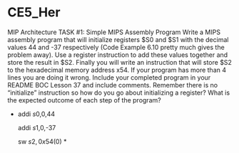 CE5_Her
=======

MIP Architecture
TASK #1: Simple MIPS Assembly Program
Write a MIPS assembly program that will initialize registers $S0 and $S1 with the decimal values 44 and -37 
respectively (Code Example 6.10 pretty much gives the problem away). Use a register instruction to add these 
values together and store the result in $S2. Finally you will write an instruction that will store $S2 to the 
hexadecimal memory address x54. If your program has more than 4 lines you are doing it wrong. Include your completed 
program in your README BOC Lesson 37 and include comments. Remember there is no “initialize” instruction so how do you 
go about initializing a register? What is the expected outcome of each step of the program?


  * addi $s0,$0,44
  
    addi $s1,$0,-37
  
    sw $s2, 0x54($0) *

